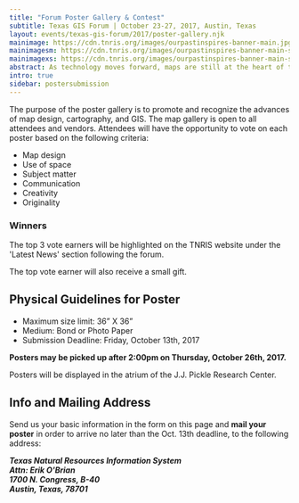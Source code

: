 ```yaml
---
title: "Forum Poster Gallery & Contest"
subtitle: Texas GIS Forum | October 23-27, 2017, Austin, Texas
layout: events/texas-gis-forum/2017/poster-gallery.njk
mainimage: https://cdn.tnris.org/images/ourpastinspires-banner-main.jpg
mainimagesm: https://cdn.tnris.org/images/ourpastinspires-banner-main-sm.jpg
mainimagexs: https://cdn.tnris.org/images/ourpastinspires-banner-main-sm.jpg
abstract: As technology moves forward, maps are still at the heart of the GIS field. The poster gallery showcases ongoing cartographic innovation in the community.
intro: true
sidebar: postersubmission
---
```

The purpose of the poster gallery is to promote and recognize the advances of map design, cartography, and GIS. The map gallery is open to all attendees and vendors. Attendees will have the opportunity to vote on each poster based on the following criteria:

- Map design
- Use of space
- Subject matter
- Communication
- Creativity
- Originality

<div class="well well-md">
  <h3>Winners</h3>

<p>The top 3 vote earners will be highlighted on the TNRIS website under the 'Latest News' section following the forum. </p>
<p>The top vote earner will also receive a small gift.</p>
</div>

## Physical Guidelines for Poster

- Maximum size limit: 36” X 36”
- Medium: Bond or Photo Paper
- Submission Deadline: Friday, October 13th, 2017

**Posters may be picked up after 2:00pm on Thursday, October 26th, 2017.**

Posters will be displayed in the atrium of the J.J. Pickle Research Center. 

## Info and Mailing Address

Send us your basic information in the form on this page and **mail your poster** in order to arrive no later than the Oct. 13th deadline, to the following address:

<address>
<strong>Texas Natural Resources Information System<br>
Attn: Erik O'Brian<br>
1700 N. Congress, B-40<br>
Austin, Texas, 78701</strong>
</address>



